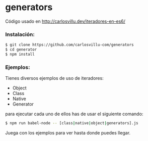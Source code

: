 # generators
Código usado en http://carlosvillu.dev/iteradores-en-es6/


### Instalación:

```bash
$ git clone https://github.com/carlosvillu-com/generators
$ cd generator
$ npm install
```

### Ejemplos:

Tienes diversos ejemplos de uso de iteradores:

* Object
* Class
* Native
* Generator

para ejecutar cada uno de ellos has de usar el siguiente comando:

```bash
$ npm run babel-node -- [class|native|object|generators].js
```

Juega con los ejemplos para ver hasta donde puedes llegar.
